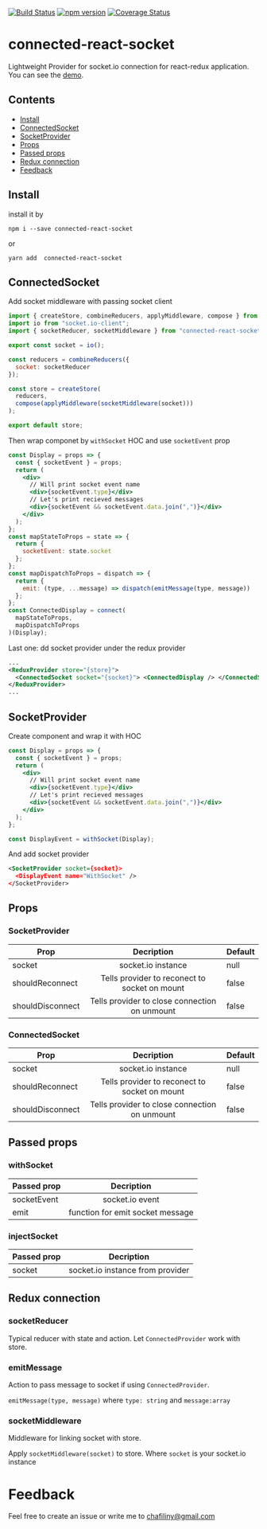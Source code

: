 [![Build Status](https://travis-ci.org/chafilin/connected-react-socket.svg?branch=master)](https://travis-ci.org/chafilin/connected-react-socket)
[![npm version](https://badge.fury.io/js/connected-react-socket.svg)](https://badge.fury.io/js/connected-react-socket)
[![Coverage Status](https://coveralls.io/repos/github/chafilin/connected-react-socket/badge.svg)](https://coveralls.io/github/chafilin/connected-react-socket)

# connected-react-socket

Lightweight Provider for socket.io connection for react-redux application. You can see the [demo](https://connected-react-socket-demo.herokuapp.com/).

## Contents

- [Install](#install)
- [ConnectedSocket](#connectedsocket)
- [SocketProvider](#socketprovider)
- [Props](#props)
- [Passed props](#passed-props)
- [Redux connection](#redux-connection)
- [Feedback](#feedback)

## Install

install it by

```
npm i --save connected-react-socket
```

or

```
yarn add  connected-react-socket
```

## ConnectedSocket

Add socket middleware with passing socket client

```js
import { createStore, combineReducers, applyMiddleware, compose } from "redux";
import io from "socket.io-client";
import { socketReducer, socketMiddleware } from "connected-react-socket";

export const socket = io();

const reducers = combineReducers({
  socket: socketReducer
});

const store = createStore(
  reducers,
  compose(applyMiddleware(socketMiddleware(socket)))
);

export default store;
```

Then wrap componet by `withSocket` HOC and use `socketEvent` prop

```jsx
const Display = props => {
  const { socketEvent } = props;
  return (
    <div>
      // Will print socket event name
      <div>{socketEvent.type}</div>
      // Let's print recieved messages
      <div>{socketEvent && socketEvent.data.join(",")}</div>
    </div>
  );
};
const mapStateToProps = state => {
  return {
    socketEvent: state.socket
  };
};
const mapDispatchToProps = dispatch => {
  return {
    emit: (type, ...message) => dispatch(emitMessage(type, message))
  };
};
const ConnectedDisplay = connect(
  mapStateToProps,
  mapDispatchToProps
)(Display);
```

Last one: dd socket provider under the redux provider

```xml
...
<ReduxProvider store="{store}">
  <ConnectedSocket socket="{socket}"> <ConnectedDisplay /> </ConnectedSocket>
</ReduxProvider>
...
```

## SocketProvider

Create component and wrap it with HOC

```jsx
const Display = props => {
  const { socketEvent } = props;
  return (
    <div>
      // Will print socket event name
      <div>{socketEvent.type}</div>
      // Let's print recieved messages
      <div>{socketEvent && socketEvent.data.join(",")}</div>
    </div>
  );
};

const DisplayEvent = withSocket(Display);
```

And add socket provider

```xml
<SocketProvider socket={socket}>
  <DisplayEvent name="WithSocket" />
</SocketProvider>
```

## Props

### SocketProvider

| Prop             |                  Decription                   | Default |
| ---------------- | :-------------------------------------------: | ------- |
| socket           |              socket.io instance               | null    |
| shouldReconnect  | Tells provider to reconect to socket on mount | false   |
| shouldDisconnect | Tells provider to close connection on unmount | false   |

### ConnectedSocket

| Prop             |                  Decription                   | Default |
| ---------------- | :-------------------------------------------: | ------- |
| socket           |              socket.io instance               | null    |
| shouldReconnect  | Tells provider to reconect to socket on mount | false   |
| shouldDisconnect | Tells provider to close connection on unmount | false   |

## Passed props

### withSocket

| Passed prop |            Decription            |
| ----------- | :------------------------------: |
| socketEvent |         socket.io event          |
| emit        | function for emit socket message |

### injectSocket

| Passed prop |            Decription            |
| ----------- | :------------------------------: |
| socket      | socket.io instance from provider |

## Redux connection

### socketReducer

Typical reducer with state and action. Let `ConnectedProvider` work with store.

### emitMessage

Action to pass message to socket if using `ConnectedProvider`.

`emitMessage(type, message)` where `type: string` and `message:array`

### socketMiddleware

Middleware for linking socket with store.

Apply `socketMiddleware(socket)` to store. Where `socket` is your socket.io instance

# Feedback

Feel free to create an issue or write me to chafiliny@gmail.com
